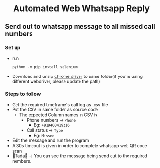 <h1 align ="center"> Automated Web Whatsapp Reply </h1>

## Send out to whatsapp message to all missed call numbers

### Set up
* run 
    ```python
    python -m pip install selenium
    ```
* Download and unzip [chrome driver](https://chromedriver.chromium.org/) to same folder(if you're using different webdriver, please update the path)

### Steps to follow
* Get the required timeframe's call log as .csv file
* Put the CSV in same folder as source code
    * The expected Column names in CSV is
        * Phone numbers -> `Phone`
            * Eg: `+919400419216`
        * Call status -> `Type`
            * Eg: `Missed`
* Edit the message and run the program
* A 30s timeout is given in order to complete whatsapp web QR code scan
* 🎉Tada🎉 -> You can see the message being send out to the required nembers.

